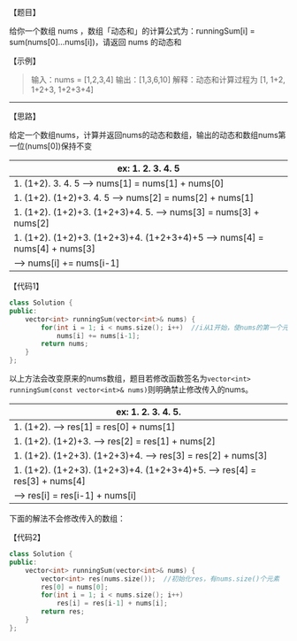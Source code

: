 【题目】

给你一个数组 nums ，数组「动态和」的计算公式为：runningSum[i] = sum(nums[0]…nums[i])，请返回 nums 的动态和

【示例】

> 输入：nums = [1,2,3,4]
> 输出：[1,3,6,10]
> 解释：动态和计算过程为 [1, 1+2, 1+2+3, 1+2+3+4]

---

【思路】

给定一个数组nums，计算并返回nums的动态和数组，输出的动态和数组nums第一位(nums[0])保持不变

| ex:    1. 2. 3. 4. 5                                         |
| ------------------------------------------------------------ |
| 1. (1+2). 3. 4. 5                                                  --> nums[1] = nums[1] + nums[0] |
| 1. (1+2). (1+2)+3. 4. 5                                       --> nums[2] = nums[2] + nums[1] |
| 1. (1+2). (1+2)+3. (1+2+3)+4. 5.                       --> nums[3] = nums[3] + nums[2] |
| 1. (1+2). (1+2)+3. (1+2+3)+4. (1+2+3+4)+5    --> nums[4] = nums[4] + nums[3] |
| --> nums[i] += nums[i-1]                                     |

【代码1】

```c++
class Solution {
public:
    vector<int> runningSum(vector<int>& nums) {
        for(int i = 1; i < nums.size(); i++)  //i从1开始，使nums的第一个元素nums[0]不变
            nums[i] += nums[i-1];  
        return nums;
    }
};
```

以上方法会改变原来的nums数组，题目若修改函数签名为`vector<int> runningSum(const vector<int>& nums)`则明确禁止修改传入的nums。

| ex:  1. 2. 3. 4. 5.                                          |
| ------------------------------------------------------------ |
| 1. (1+2).                                                             --> res[1] = res[0] + nums[1] |
| 1. (1+2). (1+2)+3.                                             --> res[2] = res[1] + nums[2] |
| 1. (1+2). (1+2+3). (1+2+3)+4.                          --> res[3] = res[2] + nums[3] |
| 1. (1+2). (1+2+3). (1+2+3)+4. (1+2+3+4)+5.  --> res[4] = res[3] + nums[4] |
| --> res[i] = res[i-1] + nums[i]                              |

下面的解法不会修改传入的数组：

【代码2】

```c++
class Solution {
public:
    vector<int> runningSum(vector<int>& nums) {
        vector<int> res(nums.size());  //初始化res，有nums.size()个元素
        res[0] = nums[0];
        for(int i = 1; i < nums.size(); i++)
            res[i] = res[i-1] + nums[i];
        return res;
    }
};
```

